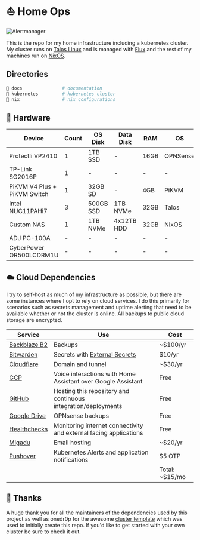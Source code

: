 # ⛵ Home Ops

![Alertmanager](https://img.shields.io/endpoint?url=https%3A%2F%2Fhealthchecks.io%2Fb%2F2%2Ff884a193-fc8d-4da8-ace9-4cf1265c5c25.shields)

This is the repo for my home infrastructure including a kubernetes cluster. My cluster runs on [Talos Linux](https://www.talos.dev/) and is managed with [Flux](https://github.com/fluxcd/flux2) and the rest of my machines run on [NixOS](https://nixos.org/).

## Directories

```sh
📁 docs               # documentation
📁 kubernetes         # kubernetes cluster
📁 nix                # nix configurations
```

## 🔧 Hardware

| Device                       | Count | OS Disk   | Data Disk  | RAM  | OS       | Purpose                |
|------------------------------|-------|-----------|------------|------|----------|------------------------|
| Protectli VP2410             | 1     | 1TB SSD   | -          | 16GB | OPNSense | Router                 |
| TP-Link SG2016P              | 1     | -         | -          | -    | -        | 1Gb PoE Switch         |
| PiKVM V4 Plus + PiKVM Switch | 1     | 32GB SD   | -          | 4GB  | PiKVM    | KVM                    |
| Intel NUC11PAHi7             | 3     | 500GB SSD | 1TB NVMe   | 32GB | Talos    | Kubernetes Controllers |
| Custom NAS                   | 1     | 1TB NVMe  | 4x12TB HDD | 32GB | NixOS    | NFS                    |
| ADJ PC-100A                  | -     | -         | -          | -    | -        | PDU                    |
| CyberPower OR500LCDRM1U      | -     | -         | -          | -    | -        | UPS                    |

## ☁️ Cloud Dependencies

I try to self-host as much of my infrastructure as possible, but there are some instances where I opt to rely on cloud services. I do this primarily for scenarios such as secrets management and uptime alerting that need to be available whether or not the cluster is online. All backups to public cloud storage are encrypted.

| Service                                    | Use                                                               | Cost           |
|--------------------------------------------|-------------------------------------------------------------------|----------------|
| [Backblaze B2](https://www.backblaze.com/) | Backups                                                           | ~$100/yr       |
| [Bitwarden](https://bitwarden.com/)        | Secrets with [External Secrets](https://external-secrets.io/)     | $10/yr         |
| [Cloudflare](https://www.cloudflare.com/)  | Domain and tunnel                                                 | ~$30/yr        |
| [GCP](https://cloud.google.com/)           | Voice interactions with Home Assistant over Google Assistant      | Free           |
| [GitHub](https://github.com/)              | Hosting this repository and continuous integration/deployments    | Free           |
| [Google Drive](https://drive.google.com/)  | OPNsense backups                                                  | Free           |
| [Healthchecks](https://healthchecks.io/)   | Monitoring internet connectivity and external facing applications | Free           |
| [Migadu](https://migadu.com/)              | Email hosting                                                     | ~$20/yr        |
| [Pushover](https://pushover.net/)          | Kubernetes Alerts and application notifications                   | $5 OTP         |
|                                            |                                                                   | Total: ~$15/mo |

## 🤝 Thanks

A huge thank you for all the maintainers of the dependencies used by this project as well as onedr0p for the awesome [cluster template](https://github.com/onedr0p/cluster-template) which was used to initially create this repo. If you'd like to get started with your own cluster be sure to check it out.
